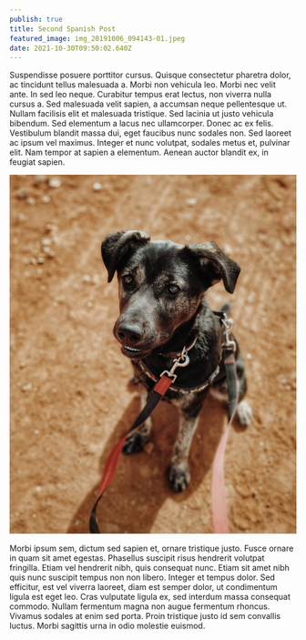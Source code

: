 ```yaml
---
publish: true
title: Second Spanish Post
featured_image: img_20191006_094143-01.jpeg
date: 2021-10-30T09:50:02.640Z
---
```

Suspendisse posuere porttitor cursus. Quisque consectetur pharetra dolor, ac tincidunt tellus malesuada a. Morbi non vehicula leo. Morbi nec velit ante. In sed leo neque. Curabitur tempus erat lectus, non viverra nulla cursus a. Sed malesuada velit sapien, a accumsan neque pellentesque ut. Nullam facilisis elit et malesuada tristique. Sed lacinia ut justo vehicula bibendum. Sed elementum a lacus nec ullamcorper. Donec ac ex felis. Vestibulum blandit massa dui, eget faucibus nunc sodales non. Sed laoreet ac ipsum vel maximus. Integer et nunc volutpat, sodales metus et, pulvinar elit. Nam tempor at sapien a elementum. Aenean auctor blandit ex, in feugiat sapien.

![](img_20210703_094424-01.jpeg)

Morbi ipsum sem, dictum sed sapien et, ornare tristique justo. Fusce ornare in quam sit amet egestas. Phasellus suscipit risus hendrerit volutpat fringilla. Etiam vel hendrerit nibh, quis consequat nunc. Etiam sit amet nibh quis nunc suscipit tempus non non libero. Integer et tempus dolor. Sed efficitur, est vel viverra laoreet, diam est semper dolor, ut condimentum ligula est eget leo. Cras vulputate ligula ex, sed interdum massa consequat commodo. Nullam fermentum magna non augue fermentum rhoncus. Vivamus sodales at enim sed porta. Proin tristique justo id sem convallis luctus. Morbi sagittis urna in odio molestie euismod.